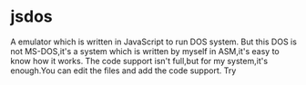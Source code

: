 jsdos
=====

A emulator which is written in JavaScript to run DOS system.
But this DOS is not MS-DOS,it's a system which is written by myself in ASM,it's easy to know how it works.
The code support isn't full,but for my system,it's enough.You can edit the files and add the code support.
<a src="https://rawgit.com/TonyLianLong/jsdos/master/index.html">Try</a>
